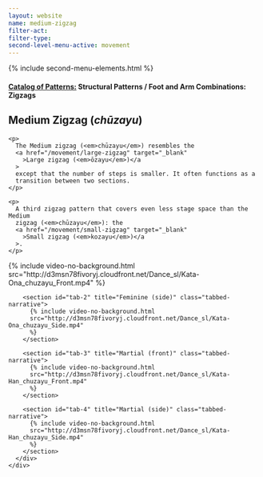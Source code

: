 ```yaml
---
layout: website
name: medium-zigzag
filter-act:
filter-type:
second-level-menu-active: movement
---
```


{% include second-menu-elements.html %}

<main class="page-content">
  <div class="text-container">
    <h4>
      <a href="/movement/">Catalog of Patterns:</a> Structural Patterns / Foot
      and Arm Combinations: Zigzags
    </h4>
    <h2>Medium Zigzag (<em>chūzayu</em>)</h2>

    <p>
      The Medium zigzag (<em>chūzayu</em>) resembles the
      <a href="/movement/large-zigzag" target="_blank"
        >Large zigzag (<em>ōzayu</em>)</a
      >
      except that the number of steps is smaller. It often functions as a
      transition between two sections.
    </p>

    <p>
      A third zigzag pattern that covers even less stage space than the Medium
      zigzag (<em>chūzayu</em>): the
      <a href="/movement/small-zigzag" target="_blank"
        >Small zigzag (<em>kozayu</em>)</a
      >.
    </p>
  </div>

  <div class="tabs-container">
    <div class="tabs-container__links">
      <div class="wrapper">
        <div id="tabs"></div>
      </div>
    </div>
    <div class="tabs-container__content">
      <div class="wrapper">
        <section id="tab-1" title="Feminine (front)" class="tabbed-narrative">
          {% include video-no-background.html
          src="http://d3msn78fivoryj.cloudfront.net/Dance_sl/Kata-Ona_chuzayu_Front.mp4"
          %}
        </section>

        <section id="tab-2" title="Feminine (side)" class="tabbed-narrative">
          {% include video-no-background.html
          src="http://d3msn78fivoryj.cloudfront.net/Dance_sl/Kata-Ona_chuzayu_Side.mp4"
          %}
        </section>

        <section id="tab-3" title="Martial (front)" class="tabbed-narrative">
          {% include video-no-background.html
          src="http://d3msn78fivoryj.cloudfront.net/Dance_sl/Kata-Han_chuzayu_Front.mp4"
          %}
        </section>

        <section id="tab-4" title="Martial (side)" class="tabbed-narrative">
          {% include video-no-background.html
          src="http://d3msn78fivoryj.cloudfront.net/Dance_sl/Kata-Han_chuzayu_Side.mp4"
          %}
        </section>
      </div>
    </div>
  </div>
</main>
